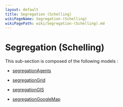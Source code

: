 ```yaml
---
layout: default
title: Segregation (Schelling)
wikiPageName: Segregation-(Schelling)
wikiPagePath: wiki/Segregation-(Schelling).md
---
```

# Segregation (Schelling)

This sub-section is composed of the following models :

* [segregationAgents](references#Segregation(Schelling)Segregation(Agents))

* [segregationGrid](references#Segregation(Schelling)Segregation(CellularAutomata))

* [segregationGIS](references#Segregation(Schelling)Segregation(GIS))

* [segregationGoogleMap](references#Segregation(Schelling)Segregation(GoogleMap))

